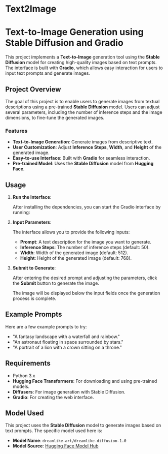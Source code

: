 # Text2Image
# Text-to-Image Generation using Stable Diffusion and Gradio

This project implements a **Text-to-Image** generation tool using the **Stable Diffusion** model for creating high-quality images based on text prompts. The interface is built with **Gradio**, which allows easy interaction for users to input text prompts and generate images.

## Project Overview

The goal of this project is to enable users to generate images from textual descriptions using a pre-trained **Stable Diffusion** model. Users can adjust several parameters, including the number of inference steps and the image dimensions, to fine-tune the generated images.

### Features
- **Text-to-Image Generation**: Generate images from descriptive text.
- **User Customization**: Adjust **Inference Steps**, **Width**, and **Height** of the generated image.
- **Easy-to-use Interface**: Built with **Gradio** for seamless interaction.
- **Pre-trained Model**: Uses the **Stable Diffusion** model from **Hugging Face**.

## Usage

1. **Run the Interface**:

    After installing the dependencies, you can start the Gradio interface by running:

2. **Input Parameters**:

    The interface allows you to provide the following inputs:
    - **Prompt**: A text description for the image you want to generate.
    - **Inference Steps**: The number of inference steps (default: 50).
    - **Width**: Width of the generated image (default: 512).
    - **Height**: Height of the generated image (default: 768).

3. **Submit to Generate**:

    After entering the desired prompt and adjusting the parameters, click the **Submit** button to generate the image.

    The image will be displayed below the input fields once the generation process is complete.

## Example Prompts

Here are a few example prompts to try:
- "A fantasy landscape with a waterfall and rainbow."
- "An astronaut floating in space surrounded by stars."
- "A portrait of a lion with a crown sitting on a throne."

## Requirements

- Python 3.x
- **Hugging Face Transformers**: For downloading and using pre-trained models.
- **Diffusers**: For image generation with Stable Diffusion.
- **Gradio**: For creating the web interface.

## Model Used

This project uses the **Stable Diffusion** model to generate images based on text prompts. The specific model used here is:

- **Model Name**: `dreamlike-art/dreamlike-diffusion-1.0`
- **Model Source**: [Hugging Face Model Hub](https://huggingface.co)

